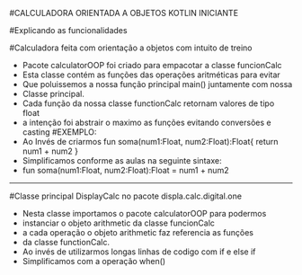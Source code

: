 #CALCULADORA ORIENTADA A OBJETOS KOTLIN INICIANTE

#Explicando as funcionalidades

#Calculadora feita com orientação a objetos com intuito de treino

* Pacote calculatorOOP foi criado para empacotar a classe funcionCalc
* Esta classe contém as funções das operações aritméticas para evitar 
* Que poluissemos a nossa função principal main() juntamente com nossa 
* Classe principal.
* Cada função da nossa classe functionCalc retornam valores de tipo float
* a intenção foi abstrair o maximo as funções evitando conversões e casting
#EXEMPLO:
* Ao Invés de criarmos fun soma(num1:Float, num2:Float):Float{
	return num1 + num2
} 
* Simplificamos conforme as aulas na seguinte sintaxe:
* fun soma(num1:Float, num2:Float):Float = num1 + num2  
***************************************************************************
#Classe principal DisplayCalc no pacote displa.calc.digital.one
* Nesta classe importamos o pacote calculatorOOP para podermos 
* instanciar o objeto arithmetic da classe funcionCalc
* a cada operação o objeto arithmetic faz referencia as funções
* da classe functionCalc.
* Ao invés de utilizarmos longas linhas de codigo com if e else if
* Simplificamos com a operação when()



